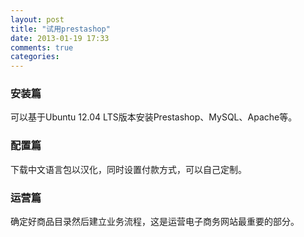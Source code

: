 ```yaml
---
layout: post
title: "试用prestashop"
date: 2013-01-19 17:33
comments: true
categories: 
---
```


### 安装篇

可以基于Ubuntu 12.04 LTS版本安装Prestashop、MySQL、Apache等。

### 配置篇

下载中文语言包以汉化，同时设置付款方式，可以自己定制。

### 运营篇

确定好商品目录然后建立业务流程，这是运营电子商务网站最重要的部分。
